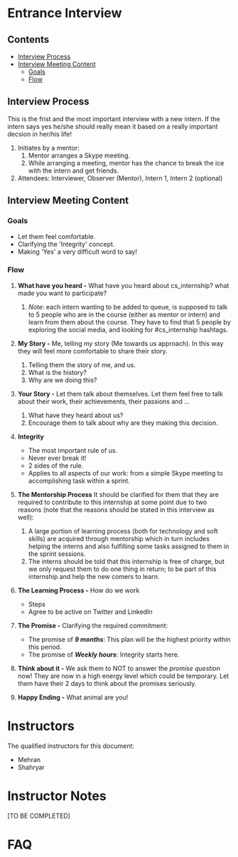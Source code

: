 # Entrance Interview <!-- omit in toc -->

## Contents <!-- omit in toc -->
- [Interview Process](#interview-process)
- [Interview Meeting Content](#interview-meeting-content)
  - [Goals](#goals)
  - [Flow](#flow)

## Interview Process
This is the frist and the most important interview with a new intern. If the intern says yes he/she should really mean it based on a really important decsion in her/his life!

1. Initiates by a mentor: 
   1. Mentor arranges a Skype meeting.
   2. While arranging a meeting, mentor has the chance to break the ice with the intern and get friends.
2. Attendees: Interviewer, Observer (Mentor), Intern 1, Intern 2 (optional)

## Interview Meeting Content
### Goals
- Let them feel comfortable.
- Clarifying the 'Integrity' concept.
- Making 'Yes' a very difficult word to say!

### Flow

1. **What have you heard -** What have you heard about cs_internship? what made you want to participate?
   1. *Note*: each intern wanting to be added to queue, is supposed to talk to 5 people who are in the course (either as mentor or intern) and learn from them about the course. They have to find that 5 people by exploring the social media, and looking for #cs_internship hashtags.
2. **My Story -** Me, telling *my* story (Me towards us approach). In this way they will feel more comfortable to share their story.
   1. Telling them the story of me, and us. 
   2. What is the history? 
   3. Why are we doing this?
3. **Your Story -** Let them talk about themselves. Let them feel free to talk about their work, their achievements, their passions and ...
   1. What have they heard about us?
   2. Encourage them to talk about why are they making this decision.
4. **Integrity**
   - The most important rule of us.
   - Never ever break it!
   - 2 sides of the rule.
   - Applies to all aspects of our work: from a simple Skype meeting to accomplishing task within a sprint.
5. **The Mentorship Process** It should be clarified for them that they are required to contribute to this internship at some point due to two reasons (note that the reasons should be stated in this interview as well): 
   1. A large portion of learning process (both for technology and soft skills) are acquired through mentorship which in turn includes helping the interns and also fulfilling some tasks assigned to them in the sprint sessions.
   2. The interns should be told that this internship is free of charge, but we only request them to do one thing in return; to be part of this internship and help the new comers to learn. 
6. **The Learning Process -** How do we work
   - Steps
   - Agree to be active on Twitter and LinkedIn
7. **The Promise -** Clarifying the required commitment:
   - The promise of ***9 months***: This plan will be the highest priority within this period.
   - The promise of ***Weekly hours***: Integrity starts here.

8. **Think about it -** We ask them to NOT to answer the *promise question* now! They are now in a high energy level which could be temporary. Let them have their 2 days to think about the promises seriously.
9. **Happy Ending -** What animal are you!

# Instructors
The qualified instructors for this document:
 - Mehran
 - Shahryar

# Instructor Notes
[TO BE COMPLETED]
# FAQ
